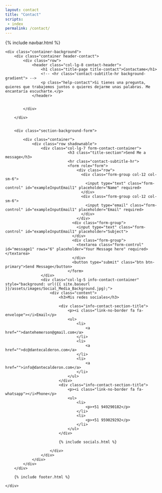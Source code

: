 ```yaml
---
layout: contact
title: "Contact"
scripts:
 - index
permalink: /contact/
---
```



<body itemscope="" itemtype="http://schema.org/Blog">
	{% include navbar.html %}

	<div class="container-background">
		<div class="container header-contact">			
			<div class="row">
				<header class="col-lg-8 contact-header">
					<h1 class="title-page title-contact">Contactame</h1>
		 			<!-- <hr class="contact-subtitle-hr background-gradient"> -->
		 			<p class="help-contact">Si tienes una pregunta, quieres que trabajemos juntos o quieres dejarme unas palabras. Me encantaría escucharte.</p>
				</header>				
				

			</div>
			
		</div>    


		<div class="section-background-form">
			
			<div class="container">
				<div class="row shadownable">
					<div class="col-lg-7 form-contact-container">
				 				<h3 class="title-section">Send Me a message</h3>
				 				<hr class="contact-subtitle-hr">
					 			<form role="form">
					 				<div class="row">
									  <div class="form-group col-12 col-sm-6">
									    <input type="text" class="form-control" id="exampleInputEmail1" placeholder="Name" required>
									  </div>
									  <div class="form-group col-12 col-sm-6">
									    <input type="email" class="form-control" id="exampleInputEmail1" placeholder="Email" required>
									  </div>				 					
					 				</div>
								  <div class="form-group">
								    <input type="text" class="form-control" id="exampleInputEmail1" placeholder="Subject">
								  </div>
								  <div class="form-group">
								  	<textarea class="form-control" id="message1" rows="6" placeholder="Your Message here" required></textarea>
								  </div>
								  <button type="submit" class="btn btn-primary">Send Message</button>
								</form>
					</div>
					<div class="col-lg-5 info-contact-container" style="background: url({{ site.baseurl }}/assets/images/Social_Media_Background.jpg);">
						<div class="content">
							<h3>Mis redes sociales</h3>

							<div class="info-contact-section-title">
								<p><i class="link-no-border fa fa-envelope"></i>Email</p>
								<ul>
									<li>
										<a href="">dantehemerson@gmail.com</a>
									</li>
									<li>
										<a href="">dc@dantecalderon.com</a>
									</li>
									<li>
										<a href="">info@dantecalderon.com</a>
									</li>
								</ul>
							</div>
							<div class="info-contact-section-title">
								<p><i class="link-no-border fa fa-whatsapp"></i>Phone</p>
								<ul>
									<li>
										<p>+51 949290182</p>
									</li>
									<li>
										<p>+51 959029292</p>
									</li>								
								</ul>
							</div>

							{% include socials.html %}

						</div>
					</div>
				</div>			 		
			</div>
		</div>

		{% include footer.html %}
		
	</div>
    
</body>



